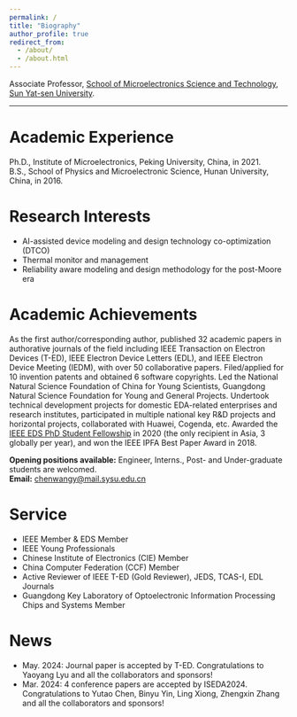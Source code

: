 ```yaml
---
permalink: /
title: "Biography"
author_profile: true
redirect_from: 
  - /about/
  - /about.html
---
```

Associate Professor, [School of Microelectronics Science and Technology](https://mst.sysu.edu.cn/), [Sun Yat-sen University](https://www.sysu.edu.cn/).

------

Academic Experience
======
Ph.D., Institute of Microelectronics, Peking University, China, in 2021.  
B.S., School of Physics and Microelectronic Science, Hunan University, China, in 2016.

Research Interests
======
+ AI-assisted device modeling and design technology co-optimization (DTCO)  
+ Thermal monitor and management  
+ Reliability aware modeling and design methodology for the post-Moore era  

Academic Achievements
======
As the first author/corresponding author, published 32 academic papers in authorative journals of the field including IEEE Transaction on Electron Devices (T-ED), IEEE Electron Device Letters (EDL), and IEEE Electron Device Meeting (IEDM), with over 50 collaborative papers. Filed/applied for 10 invention patents and obtained 6 software copyrights. Led the National Natural Science Foundation of China for Young Scientists, Guangdong Natural Science Foundation for Young and General Projects. Undertook technical development projects for domestic EDA-related enterprises and research institutes, participated in multiple national key R&D projects and horizontal projects, collaborated with Huawei, Cogenda, etc. Awarded the [IEEE EDS PhD Student Fellowship](https://eds.ieee.org/education/student-fellowships/phd-student-fellowship) in 2020  (the only recipient in Asia, 3 globally per year), and won the IEEE IPFA Best Paper Award in 2018.  

**Opening positions available:** Engineer, Interns., Post- and Under-graduate students are welcomed.  
**Email:** chenwangy@mail.sysu.edu.cn  

Service
======
+ IEEE Member & EDS Member
+ IEEE Young Professionals
+ Chinese Institute of Electronics (CIE) Member
+ China Computer Federation (CCF) Member
+ Active Reviewer of IEEE T-ED (Gold Reviewer), JEDS, TCAS-I, EDL Journals
+ Guangdong Key Laboratory of Optoelectronic Information Processing Chips and Systems Member

News
======
+ May. 2024: Journal paper is accepted by T-ED. Congratulations to Yaoyang Lyu and all the collaborators and sponsors!
+ Mar. 2024: 4 conference papers are accepted by ISEDA2024. Congratulations to Yutao Chen, Binyu Yin, Ling Xiong, Zhengxin Zhang and all the collaborators and sponsors!
